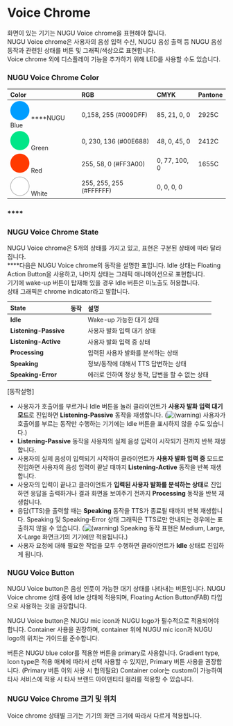 # Voice Chrome

화면이 있는 기기는 NUGU Voice chrome을 표현해야 합니다.   
NUGU Voice chrome은 사용자의 음성 입력 수신, NUGU 음성 출력 등 NUGU 음성 동작과 관련된 상태를 버튼 및 그래픽/색상으로 표현합니다.   
Voice chrome 외에 디스플레이 기능을 추가하기 위해 LED를 사용할 수도 있습니다.



### **NUGU Voice Chrome Color**

| Color | RGB | CMYK | Pantone |
| :--- | :--- | :--- | :--- |
| ![](../../.gitbook/assets/color_nugublue.png) ****NUGU Blue | 0,158, 255 \(\#009DFF\) | 85, 21, 0, 0 | 2925C |
| ![](../../.gitbook/assets/color_green.png) Green | 0, 230, 136 \(\#00E688\) | 48, 0, 45, 0 | 2412C |
| ![](../../.gitbook/assets/color_red.png) Red | 255, 58, 0 \(\#FF3A00\) | 0, 77, 100, 0 | 1655C |
| ![](../../.gitbook/assets/color_white.png) White | 255, 255, 255 \(\#FFFFFF\) | 0, 0, 0, 0 |  |

### \*\*\*\*

### **NUGU Voice Chrome State**

NUGU Voice chrome은 5개의 상태를 가지고 있고, 표현은 구분된 상태에 따라 달라집니다.   
****다음은 NUGU Voice chrome의 동작을 설명한 표입니다. Idle 상태는 Floating Action Button을 사용하고, 나머지 상태는 그래픽 애니메이션으로 표현합니다.   
기기에 wake-up 버튼이 탑재해 있을 경우 Idle 버튼은 미노출도 허용합니다.   
상태 그래픽은 chrome indicator라고 말합니다.

| **State** | 동작 | 설명 |
| :--- | :--- | :--- |
| **Idle** |  | Wake-up 가능한 대기 상태 |
| **Listening-Passive** |  | 사용자 발화 입력 대기 상태 |
| **Listening-Active** |  | 사용자 발화 입력 중 상태 |
| **Processing** |  | 입력된 사용자 발화를 분석하는 상태 |
| **Speaking** |  | 정보/동작에 대해서 TTS 답변하는 상태 |
| **Speaking-Error** |  | 에러로 인하여 정상 동작, 답변을 할 수 없는 상태 |

\[동작설명\]

* 사용자가 호출어를 부르거나 Idle 버튼을 눌러 클라이언트가 **사용자 발화 입력 대기 모드**로 진입하면 **Listening-Passive** 동작을 재생합니다. \(![\(warning\)](https://tde.sktelecom.com/wiki/s/ko_KR/8100/b0984b7297905b7c7bd946458f753ce0130bfc8c/_/images/icons/emoticons/warning.svg) 사용자가 호출어를 부르는 동작만 수행하는 기기에는 Idle 버튼을 표시하지 않을 수도 있습니다.\)
* **Listening-Passive** 동작을 사용자의 실제 음성 입력이 시작되기 전까지 반복 재생합니다.
* 사용자의 실제 음성이 입력되기 시작하여 클라이언트가 **사용자 발화 입력 중** 모드로 진입하면 사용자의 음성 입력이 끝날 때까지 **Listening-Active** 동작을 반복 재생합니다.
* 사용자의 입력이 끝나고 클라이언트가 **입력된 사용자 발화를 분석하는 상태**로 진입하면 응답을 출력하거나 결과 화면을 보여주기 전까지 **Processing** 동작을 반복 재생합니다.
* 응답\(TTS\)을 출력할 때는 **Speaking** 동작을 TTS가 종료될 때까지 반복 재생합니다. Speaking 및 Speaking-Error 상태 그래픽은 TTS로만 안내되는 경우에는 표출하지 않을 수 있습니다. \(![\(warning\)](https://tde.sktelecom.com/wiki/s/ko_KR/8100/b0984b7297905b7c7bd946458f753ce0130bfc8c/_/images/icons/emoticons/warning.svg) Speaking 동작 표현은 Medium, Large, X-Large 화면크기의 기기에만 적용됩니다.\)
* 사용자 요청에 대해 필요한 작업을 모두 수행하면 클라이언트가 **Idle** 상태로 진입하게 됩니다.



### **NUGU Voice Button**

NUGU Voice button은 음성 인풋이 가능한 대기 상태를 나타내는 버튼입니다. NUGU Voice chrome 상태 중에 Idle 상태에 적용되며, Floating Action Button\(FAB\) 타입으로 사용하는 것을 권장합니다.



NUGU Voice button은 NUGU mic icon과 NUGU logo가 필수적으로 적용되어야 합니다. Container 사용을 권장하며, container 위에 NUGU mic icon과 NUGU logo의 위치는 가이드를 준수합니다.



버튼은 NUGU blue color를 적용한 버튼을 primary로 사용합니다. Gradient type, Icon type은 적용 매체에 따라서 선택 사용할 수 있지만, Primary 버튼 사용을 권장합니다. \(Primary 버튼 이외 사용 시 협의필요\) Container color는 custom이 가능하여 타사 서비스에 적용 시 타사 브랜드 아이덴티티 컬러를 적용할 수 있습니다.



### **NUGU Voice Chrome 크기 및 위치**

Voice chrome 상태별 크기는 기기의 화면 크기에 따라서 다르게 적용됩니다.











